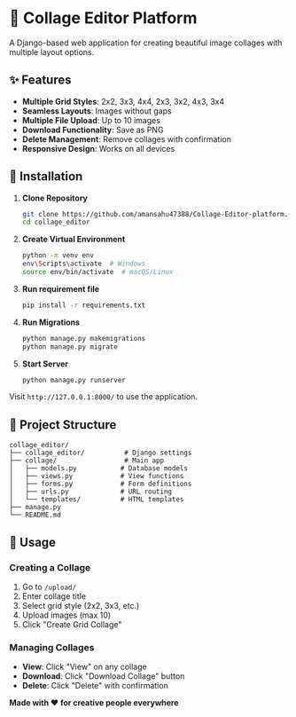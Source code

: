 # 🎨 Collage Editor Platform

A Django-based web application for creating beautiful image collages with multiple layout options.

## ✨ Features

- **Multiple Grid Styles**: 2x2, 3x3, 4x4, 2x3, 3x2, 4x3, 3x4
- **Seamless Layouts**: Images without gaps
- **Multiple File Upload**: Up to 10 images
- **Download Functionality**: Save as PNG
- **Delete Management**: Remove collages with confirmation
- **Responsive Design**: Works on all devices

## 🚀 Installation

1. **Clone Repository**
   ```bash
   git clone https://github.com/amansahu47388/Collage-Editor-platform.git
   cd collage_editor
   ```

2. **Create Virtual Environment**
   ```bash
   python -m venv env
   env\Scripts\activate  # Windows
   source env/bin/activate  # macOS/Linux
   ```

3. **Run requirement file**
   ```bash
   pip install -r requirements.txt
   ```

4. **Run Migrations**
   ```bash
   python manage.py makemigrations
   python manage.py migrate
   ```

5. **Start Server**
   ```bash
   python manage.py runserver
   ```

Visit `http://127.0.0.1:8000/` to use the application.

## 📁 Project Structure

```
collage_editor/
├── collage_editor/          # Django settings
├── collage/                 # Main app
│   ├── models.py           # Database models
│   ├── views.py            # View functions
│   ├── forms.py            # Form definitions
│   ├── urls.py             # URL routing
│   └── templates/          # HTML templates
├── manage.py
└── README.md
```

## 🎯 Usage

### Creating a Collage
1. Go to `/upload/`
2. Enter collage title
3. Select grid style (2x2, 3x3, etc.)
4. Upload images (max 10)
5. Click "Create Grid Collage"

### Managing Collages
- **View**: Click "View" on any collage
- **Download**: Click "Download Collage" button
- **Delete**: Click "Delete" with confirmation



**Made with ❤️ for creative people everywhere** 